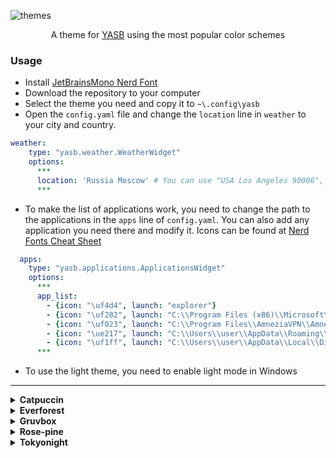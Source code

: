 ![themes](https://github.com/user-attachments/assets/fb2821a0-d67d-4d29-bd11-14d6a5150ad0)
<p align="center">
  A theme for <a href="https://github.com/amnweb/yasb">YASB</a> using the most popular color schemes
  
### Usage
- Install [JetBrainsMono Nerd Font](https://www.nerdfonts.com/font-downloads)
- Download the repository to your computer
- Select the theme you need and copy it to `~\.config\yasb`
- Open the `config.yaml` file and change the `location` line in `weather` to your city and country.
```yaml
weather:
    type: "yasb.weather.WeatherWidget"
    options:
      ***
      location: 'Russia Moscow' # You can use "USA Los Angeles 90006", or just city.
      ***
```
- To make the list of applications work, you need to change the path to the applications in the `apps` line of `config.yaml`. You can also add any application you need there and modify it. Icons can be found at [Nerd Fonts Cheat Sheet](https://www.nerdfonts.com/cheat-sheet)
```yaml
  apps:
    type: "yasb.applications.ApplicationsWidget"
    options:
      ***
      app_list:
        - {icon: "\uf4d4", launch: "explorer"} 
        - {icon: "\uf282", launch: "C:\\Program Files (x86)\\Microsoft\\Edge\\Application\\msedge.exe"}
        - {icon: "\uf023", launch: "C:\\Program Files\\AmneziaVPN\\AmneziaVPN.exe"}
        - {icon: "\ue217", launch: "C:\\Users\\user\\AppData\\Roaming\\Telegram Desktop\\Telegram.exe"}
        - {icon: "\uf1ff", launch: "C:\\Users\\user\\AppData\\Local\\Discord\\Update.exe --processStart Discord.exe"}
      ***     
```
- To use the light theme, you need to enable light mode in Windows
***

<details>
<summary><b>Catpuccin</b></summary>

**`Macha`**
![catpuccin-mocha](https://github.com/user-attachments/assets/53df9c5c-b682-4205-8eea-d02baa50a650)

**`Macchiato`**
![catpuccin-macchiato](https://github.com/user-attachments/assets/238a59e1-d0a3-4658-b246-d306bd680637)

**`Frape`**
![catpuccin-frappe](https://github.com/user-attachments/assets/f9cb42fe-bd1e-4eae-9049-1f4c3fafa943)

**`Latte`**
![catpuccin-latte](https://github.com/user-attachments/assets/921f8e99-4376-46f5-9b29-6785eba490b7)

</details>

<details>
<summary><b>Everforest</b></summary>

**`Hard`**
![everforest-hard](https://github.com/user-attachments/assets/41394f1c-c43f-42d4-b981-02a5caf6a020)
![everforest-hard-light](https://github.com/user-attachments/assets/5f70c993-f356-456c-aa5f-079db56c1af6)

**`Medium`**
![everforest-medium](https://github.com/user-attachments/assets/72071908-8ca9-4630-ad26-dd7e46ac7054)
![everforest-medium-light](https://github.com/user-attachments/assets/0da01ac6-5168-4660-9330-cfca00697b80)

**`Soft`**
![everforest-soft](https://github.com/user-attachments/assets/d88f8492-9a93-4a58-88df-98becc5752d9)
![everforest-soft-light](https://github.com/user-attachments/assets/ae370e06-553d-4c18-bab4-ce4f97be8ce6)

</details>

<details>
<summary><b>Gruvbox</b></summary>

**`Dark`**
![gruvbox-dark](https://github.com/user-attachments/assets/fed8569b-8077-4c12-beee-c4c17a38c7bf)

**`Light`**
![gruvbox-light](https://github.com/user-attachments/assets/653f475f-b12f-4e37-a733-e96d5d36feee)

</details>

<details>
<summary><b>Rose-pine</b></summary>

**`Main`**
![rose-pine](https://github.com/user-attachments/assets/e58433a9-409f-4599-b641-d6912120ca30)

**`Moon`**
![rose-pine-moon](https://github.com/user-attachments/assets/fb275988-3870-48d5-b4c8-ed4823a60ec1)

**`Dawn`**
![rose-pine-dawn](https://github.com/user-attachments/assets/506cf5e8-fa09-4197-b3e3-f956da126bb5)

</details>

<details>
<summary><b>Tokyonight</b></summary>

**`Night`**
![tokynight-night](https://github.com/user-attachments/assets/9a4dfaad-60ed-4dfa-83c3-e342a9f6afbe)

**`Storm`**
![tokyonight-storm](https://github.com/user-attachments/assets/17285f4c-bb96-4c4d-ad99-58c124345027)

**`Light`**
![tokyonight-light](https://github.com/user-attachments/assets/55b9d7f9-6789-488b-993e-68b0f4d7a143)

</details>
